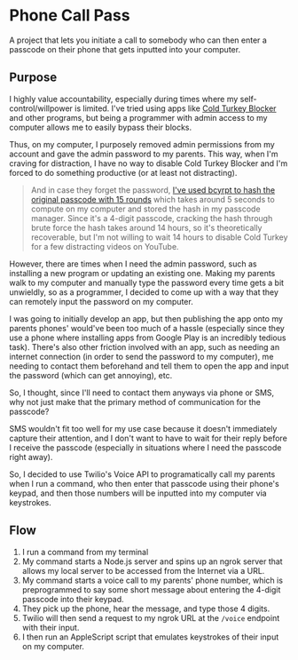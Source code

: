 # Phone Call Pass

A project that lets you initiate a call to somebody who can then enter a passcode on their phone that gets inputted into your computer.

## Purpose

I highly value accountability, especially during times where my self-control/willpower is limited. I've tried using apps like [Cold Turkey Blocker](https://getcoldturkey.com) and other programs, but being a programmer with admin access to my computer allows me to easily bypass their blocks.

Thus, on my computer, I purposely removed admin permissions from my account and gave the admin password to my parents. This way, when I'm craving for distraction, I have no way to disable Cold Turkey Blocker and I'm forced to do something productive (or at least not distracting).

> And in case they forget the password, [I've used bcyrpt to hash the original passcode with 15 rounds](https://github.com/leonzalion/hashed-out/blob/main/src/utils/four-digit.ts#L49) which takes around 5 seconds to compute on my computer and stored the hash in my passcode manager. Since it's a 4-digit passcode, cracking the hash through brute force the hash takes around 14 hours, so it's theoretically recoverable, but I'm not willing to wait 14 hours to disable Cold Turkey for a few distracting videos on YouTube.

However, there are times when I need the admin password, such as installing a new program or updating an existing one. Making my parents walk to my computer and manually type the password every time gets a bit unwieldly, so as a programmer, I decided to come up with a way that they can remotely input the password on my computer.

I was going to initially develop an app, but then publishing the app onto my parents phones' would've been too much of a hassle (especially since they use a phone where installing apps from Google Play is an incredibly tedious task). There's also other friction involved with an app, such as needing an internet connection (in order to send the password to my computer), me needing to contact them beforehand and tell them to open the app and input the password (which can get annoying), etc.

So, I thought, since I'll need to contact them anyways via phone or SMS, why not just make that the primary method of communication for the passcode?

SMS wouldn't fit too well for my use case because it doesn't immediately capture their attention, and I don't want to have to wait for their reply before I receive the passcode (especially in situations where I need the passcode right away).

So, I decided to use Twilio's Voice API to programatically call my parents when I run a command, who then enter that passcode using their phone's keypad, and then those numbers will be inputted into my computer via keystrokes.

## Flow

1. I run a command from my terminal
2. My command starts a Node.js server and spins up an ngrok server that allows my local server to be accessed from the Internet via a URL.
3. My command starts a voice call to my parents' phone number, which is preprogrammed to say some short message about entering the 4-digit passcode into their keypad.
4. They pick up the phone, hear the message, and type those 4 digits.
5. Twilio will then send a request to my ngrok URL at the `/voice` endpoint with their input.
6. I then run an AppleScript script that emulates keystrokes of their input on my computer.

